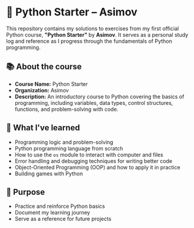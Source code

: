 # 🐍 Python Starter – Asimov

This repository contains my solutions to exercises from my first official Python course, **"Python Starter"** by **Asimov**. It serves as a personal study log and reference as I progress through the fundamentals of Python programming.

## 📚 About the course

- **Course Name:** Python Starter  
- **Organization:** Asimov  
- **Description:** An introductory course to Python covering the basics of programming, including variables, data types, control structures, functions, and problem-solving with code.

## 🚀 What I've learned

- Programming logic and problem-solving
- Python programming language from scratch
- How to use the `os` module to interact with computer and files
- Error handling and debugging techniques for writing better code
- Object-Oriented Programming (OOP) and how to apply it in practice
- Building games with Python

## 🎯 Purpose

- Practice and reinforce Python basics
- Document my learning journey
- Serve as a reference for future projects
